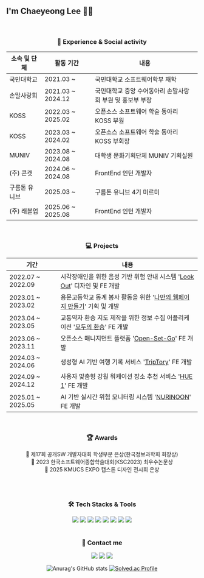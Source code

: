 ## I'm Chaeyeong Lee 🍅💭

<br>

<div align="center">

### 🏫 Experience & Social activity

| 소속 및 단체 | 활동 기간         | 내용                                                  |
| ------------ | ----------------- | ----------------------------------------------------- |
| 국민대학교   | 2021.03 ~         | 국민대학교 소프트웨어학부 재학                        |
| 손말사랑회   | 2021.03 ~ 2024.12 | 국민대학교 중앙 수어동아리 손말사랑회 부원 및 홍보부 부장  |
| KOSS         | 2022.03 ~ 2025.02 | 오픈소스 소프트웨어 학술 동아리 KOSS 부원 |
| KOSS         | 2023.03 ~ 2024.02 | 오픈소스 소프트웨어 학술 동아리 KOSS 부회장 |
| MUNIV        | 2023.08 ~ 2024.08 | 대학생 문화기획단체 MUNIV 기획실원                    |
| (주) 콘캣    | 2024.06 ~ 2024.08 | FrontEnd 인턴 개발자                    |
| 구름톤 유니브    | 2025.03 ~  | 구름톤 유니브 4기 미르미                  |
| (주) 래블업    | 2025.06 ~ 2025.08 |  FrontEnd 인턴 개발자                    |

</div>
<br>

<div align="center">

### 💻 Projects

| 기간              | 내용                                                                                                                                   |
| ----------------- | -------------------------------------------------------------------------------------------------------------------------------------- |
| 2022.07 ~ 2022.09 | 시각장애인을 위한 음성 기반 위험 안내 시스템 '[Look Out](https://github.com/KOSS-LOOK-OUT/LookOut_App)' 디자인 및 FE 개발              |
| 2023.01 ~ 2023.02 | 용문고등학교 동계 봉사 활동을 위한 '[나만의 웹페이지 만들기](https://github.com/22-winter-volunteer/Example)' 기획 및 개발             |
| 2023.04 ~ 2023.05 | 교통약자 환승 지도 제작을 위한 정보 수집 어플리케이션 '[모두의 환승](https://github.com/AgainIoT/Everyones-Transfer_Frontend)' FE 개발 |
| 2023.06 ~ 2023.11 | 오픈소스 매니지먼트 플랫폼 '[Open-Set-Go](https://github.com/AgainIoT/Open-Set-Go_client)' FE 개발                                     |
| 2024.03 ~ 2024.06 | 생성형 AI 기반 여행 기록 서비스 '[TripTory](https://github.com/TripTory)' FE 개발                                      |
| 2024.09 ~ 2024.12 | 사용자 맞춤형 강원 워케이션 장소 추천 서비스 '[HUE 1](https://github.com/HYU-IL/HYUIL)' FE 개발                                    |
| 2025.01 ~ 2025.05 | AI 기반 실시간 위험 모니터링 시스템 '[NURINOON](https://github.com/hummingbbird/capstone-2025-24)' FE 개발                                    |

</div>
<br/>

<div align="center">

### 🏆 Awards

🥈 제17회 공개SW 개발자대회 학생부문 은상(한국정보과학회 회장상)
<br>
🥇 2023 한국소프트웨어종합학술대회(KSC2023) 최우수논문상
<br>
🥈 2025 KMUCS EXPO 캡스톤 디자인 전시회 은상
</div>
<br/>
<br/>

<div align="center">

### 🛠️ Tech Stacks & Tools

<img src="https://img.shields.io/badge/React-61DAFB?style=for-the-badge&logo=React&logoColor=white">
<img src="https://img.shields.io/badge/HTML5-E34F26?style=for-the-badge&logo=HTML5&logoColor=white">
<img src="https://img.shields.io/badge/CSS3-1572B6?style=for-the-badge&logo=CSS3&logoColor=white">
<img src="https://img.shields.io/badge/JavaScript-F7DF1E?style=for-the-badge&logo=JavaScript&logoColor=white">
<img src="https://img.shields.io/badge/TypeScript-3178C6?style=for-the-badge&logo=TypeScript&logoColor=white">
<img src="https://img.shields.io/badge/styledcomponents-DB7093?style=for-the-badge&logo=styledcomponents&logoColor=white">
<img src="https://img.shields.io/badge/tailwind-06B6D4?style=for-the-badge&logo=tailwindcss&logoColor=white">
<img src="https://img.shields.io/badge/Next.js-000000?style=for-the-badge&logo=Next.js&logoColor=white"/>
</div>
<br/>

<div align="center">

### 🧶 Contact me

<a href="https://velog.io/@pop9814"><img src="https://img.shields.io/badge/Velog-20C997?style=for-the-badge&logo=velog&logoColor=white"/></a>
<a href="https://github.com/hummingbbird"><img src="https://img.shields.io/badge/GitHub-181717?style=for-the-badge&logo=GitHub&logoColor=white"/></a>
<a href="mailto:pop98149814@gmail.com"><img src="https://img.shields.io/badge/Gmail-EA4335?style=for-the-badge&logo=Gmail&logoColor=white"/></a>

</div>

<div align="center">

![Anurag's GitHub stats](https://github-readme-stats.vercel.app/api?username=hummingbbird&show_icons=true&count_private=true)
[![Solved.ac Profile](https://mazassumnida.wtf/api/v2/generate_badge?boj=pop9814)](https://solved.ac/pop9814)

</div>
<br/>
<br/>
